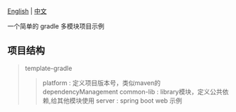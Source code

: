 [English](./README.md) | [中文](./README-zh.md)

一个简单的 gradle 多模块项目示例

## 项目结构
> template-gradle 
> > platform : 定义项目版本号，类似maven的dependencyManagement
> > common-lib : library模块，定义公共依赖,给其他模块使用
> > server : spring boot web 示例